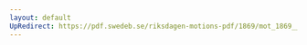 ```yaml
---
layout: default
UpRedirect: https://pdf.swedeb.se/riksdagen-motions-pdf/1869/mot_1869__ak__00022/mot_1869__ak__00022_001.pdf
---
```

